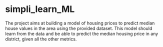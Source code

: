 # simpli_learn_ML
The project aims at building a model of housing prices to predict median house values in the area using the provided dataset. This model should learn from the data and be able to predict the median housing price in any district, given all the other metrics.
